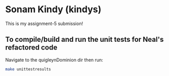 # Sonam Kindy (kindys)

This is my assignment-5 submission!

## To compile/build and run the unit tests for Neal's refactored code

Navigate to the quigleynDominion dir then run:

```sh
make unittestresults
```
